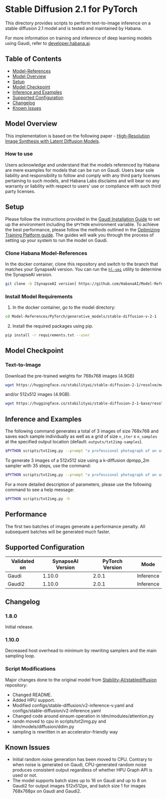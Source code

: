 # Stable Diffusion 2.1 for PyTorch

This directory provides scripts to perform text-to-image inference on a stable diffusion 2.1 model and is tested and maintained by Habana.

For more information on training and inference of deep learning models using Gaudi, refer to [developer.habana.ai](https://developer.habana.ai/resources/).

## Table of Contents

* [Model-References](../../../README.md)
* [Model Overview](#model-overview)
* [Setup](#setup)
* [Model Checkpoint](#model-checkpoint)
* [Inference and Examples](#inference-and-examples)
* [Supported Configuration](#supported-configuration)
* [Changelog](#changelog)
* [Known Issues](#known-issues)

## Model Overview
This implementation is based on the following paper - [High-Resolution Image Synthesis with Latent Diffusion Models](https://arxiv.org/abs/2112.10752).

### How to use
Users acknowledge and understand that the models referenced by Habana are mere examples for models that can be run on Gaudi.
Users bear sole liability and responsibility to follow and comply with any third party licenses pertaining to such models,
and Habana Labs disclaims and will bear no any warranty or liability with respect to users' use or compliance with such third party licenses.

## Setup
Please follow the instructions provided in the [Gaudi Installation Guide](https://docs.habana.ai/en/latest/Installation_Guide/index.html) 
to set up the environment including the `$PYTHON` environment variable. To achieve the best performance, please follow the methods outlined in the [Optimizing Training Platform guide](https://docs.habana.ai/en/latest/PyTorch/Model_Optimization_PyTorch/Optimization_in_Training_Platform.html).
The guides will walk you through the process of setting up your system to run the model on Gaudi.  

### Clone Habana Model-References
In the docker container, clone this repository and switch to the branch that matches your SynapseAI version.
You can run the [`hl-smi`](https://docs.habana.ai/en/latest/System_Management_Tools_Guide/System_Management_Tools.html#hl-smi-utility-options) utility to determine the SynapseAI version.
```bash
git clone -b [SynapseAI version] https://github.com/HabanaAI/Model-References
```

### Install Model Requirements
1. In the docker container, go to the model directory:
```bash
cd Model-References/PyTorch/generative_models/stable-diffusion-v-2-1
```

2. Install the required packages using pip.
```bash
pip install -r requirements.txt --user
```

## Model Checkpoint
### Text-to-Image
Download the pre-trained weights for 768x768 images (4.9GB)
```bash
wget https://huggingface.co/stabilityai/stable-diffusion-2-1/resolve/main/v2-1_768-ema-pruned.ckpt
```
and/or 512x512 images (4.9GB).
```bash
wget https://huggingface.co/stabilityai/stable-diffusion-2-1-base/resolve/main/v2-1_512-ema-pruned.ckpt
```

## Inference and Examples
The following command generates a total of 3 images of size 768x768 and saves each sample individually as well as a grid of size `n_iter` x `n_samples` at the specified output location (default: `outputs/txt2img-samples`).

```bash
$PYTHON scripts/txt2img.py --prompt "a professional photograph of an astronaut riding a horse" --ckpt v2-1_768-ema-pruned.ckpt --config configs/stable-diffusion/v2-inference-v.yaml --H 768 --W 768 --n_samples 1 --n_iter 3 --use_hpu_graph
```
To generate 3 images of a 512x512 size using a k-diffusion dpmpp_2m sampler with 35 steps, use the command:
```bash
$PYTHON scripts/txt2img.py --prompt "a professional photograph of an astronaut riding a horse" --ckpt v2-1_512-ema-pruned.ckpt --config configs/stable-diffusion/v2-inference.yaml --H 512 --W 512 --n_samples 1 --n_iter 3 --steps 35 --k_sampler dpmpp_2m --use_hpu_graph
```

For a more detailed description of parameters, please use the following command to see a help message:
```bash
$PYTHON scripts/txt2img.py -h
```

## Performance
The first two batches of images generate a performance penalty.
All subsequent batches will be generated much faster.

## Supported Configuration
| Validated on  | SynapseAI Version | PyTorch Version | Mode |
|---------|-------------------|-----------------|----------------|
| Gaudi   | 1.10.0             | 2.0.1          | Inference |
| Gaudi2   | 1.10.0             | 2.0.1          | Inference |

## Changelog
### 1.8.0
Initial release.

### 1.10.0
Decreased host overhead to minimum by rewriting samplers and the main sampling loop.

### Script Modifications
Major changes done to the original model from [Stability-AI/stablediffusion](https://github.com/Stability-AI/stablediffusion/tree/d55bcd4d31d0316fcbdf552f2fd2628fdc812500) repository:
* Changed README.
* Added HPU support.
* Modified configs/stable-diffusion/v2-inference-v.yaml and configs/stable-diffusion/v2-inference.yaml
* Changed code around einsum operation in ldm/modules/attention.py
* randn moved to cpu in scripts/txt2img.py and ldm/models/diffusion/ddim.py
* sampling is rewritten in an accelerator-friendly way

## Known Issues
* Initial random noise generation has been moved to CPU.
Contrary to when noise is generated on Gaudi, CPU-generated random noise produces consistent output regardless of whether HPU Graph API is used or not.
* The model supports batch sizes up to 16 on Gaudi and up to 8 on Gaudi2 for output images 512x512px, and batch size 1 for images 768x768px on Gaudi and Gaudi2.
